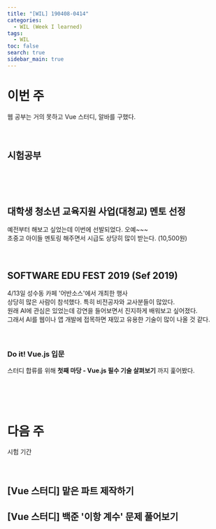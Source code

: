 ```yaml
---
title: "[WIL] 190408-0414"
categories: 
  - WIL (Week I learned)
tags: 
  - WIL
toc: false
search: true
sidebar_main: true
---
```


# 이번 주
웹 공부는 거의 못하고 Vue 스터디, 알바를 구했다.
<br><br><br>


## 시험공부
<br><br><br>


## 대학생 청소년 교육지원 사업(대청교) 멘토 선정
예전부터 해보고 싶었는데 이번에 선발되었다. 오예~~~  
초중고 아이들 멘토링 해주면서 시급도 상당히 많이 받는다. (10,500원)
<br><br><br>


## SOFTWARE EDU FEST 2019 (Sef 2019)
4/13일 성수동 카페 '어반소스'에서 개최한 행사  
상당히 많은 사람이 참석했다. 특히 비전공자와 교사분들이 많았다.  
원래 AI에 관심은 있었는데 강연을 들어보면서 진지하게 배워보고 싶어졌다.  
그래서 AI를 웹이나 앱 개발에 접목하면 재밌고 유용한 기술이 많이 나올 것 같다.
<br><br><br>


### Do it! Vue.js 입문
스터디 합류를 위해 __첫째 마당 - Vue.js 필수 기술 살펴보기__ 까지 훑어봤다.
<br><br><br><br><br>


# 다음 주
시험 기간
<br><br><br>

## [Vue 스터디] 맡은 파트 제작하기

## [Vue 스터디] 백준 '이항 계수' 문제 풀어보기